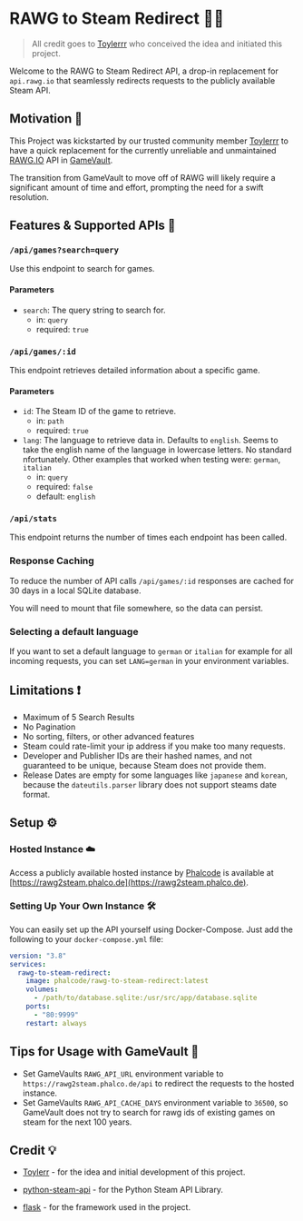 # RAWG to Steam Redirect 💬🚂

> All credit goes to [Toylerrr](https://github.com/Toylerrr) who conceived the idea and initiated this project.

Welcome to the RAWG to Steam Redirect API, a drop-in replacement for `api.rawg.io` that seamlessly redirects requests to the publicly available Steam API.

## Motivation 🚀

This Project was kickstarted by our trusted community member [Toylerrr](https://github.com/toylerrr) to have a quick replacement for the currently unreliable and unmaintained [RAWG.IO](https://rawg.io) API in [GameVault](https://gamevau.lt).

The transition from GameVault to move off of RAWG will likely require a significant amount of time and effort, prompting the need for a swift resolution.

## Features & Supported APIs 🤖

### `/api/games?search=query`

Use this endpoint to search for games.

#### Parameters

- `search`: The query string to search for.
  - in: `query`
  - required: `true`

### `/api/games/:id`

This endpoint retrieves detailed information about a specific game.

#### Parameters

- `id`: The Steam ID of the game to retrieve.
  - in: `path`
  - required: `true`
- `lang`: The language to retrieve data in. Defaults to `english`. Seems to take the english name of the language in lowercase letters. No standard nfortunately. Other examples that worked when testing were: `german`, `italian`
  - in: `query`
  - required: `false`
  - default: `english`

### `/api/stats`

This endpoint returns the number of times each endpoint has been called.

### Response Caching

To reduce the number of API calls `/api/games/:id` responses are cached for 30 days in a local SQLite database.

You will need to mount that file somewhere, so the data can persist.

### Selecting a default language

If you want to set a default language to `german` or `italian` for example for all incoming requests, you can set `LANG=german` in your environment variables.

## Limitations ❗

- Maximum of 5 Search Results
- No Pagination
- No sorting, filters, or other advanced features
- Steam could rate-limit your ip address if you make too many requests.
- Developer and Publisher IDs are their hashed names, and not guaranteed to be unique, because Steam does not provide them.
- Release Dates are empty for some languages like `japanese` and `korean`, because the `dateutils.parser` library does not support steams date format.

## Setup ⚙️

### Hosted Instance ☁️

Access a publicly available hosted instance by [Phalcode](https://phalco.de) is available at [https://rawg2steam.phalco.de](https://rawg2steam.phalco.de).

### Setting Up Your Own Instance 🛠️

You can easily set up the API yourself using Docker-Compose. Just add the following to your `docker-compose.yml` file:

```yml
version: "3.8"
services:
  rawg-to-steam-redirect:
    image: phalcode/rawg-to-steam-redirect:latest
    volumes:
      - /path/to/database.sqlite:/usr/src/app/database.sqlite
    ports:
      - "80:9999"
    restart: always
```

## Tips for Usage with GameVault 🎲

- Set GameVaults `RAWG_API_URL` environment variable to `https://rawg2steam.phalco.de/api` to redirect the requests to the hosted instance.
- Set GameVaults `RAWG_API_CACHE_DAYS` environment variable to `36500`, so GameVault does not try to search for rawg ids of existing games on steam for the next 100 years.

## Credit 💡

- [Toylerr](https://github.com/Toylerrr) - for the idea and initial development of this project.

- [python-steam-api](https://github.com/deivit24/python-steam-api) - for the Python Steam API Library.

- [flask](https://github.com/pallets/flask) - for the framework used in the project.
